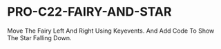 # PRO-C22-FAIRY-AND-STAR
Move The Fairy Left And Right Using Keyevents. And Add Code To Show The Star Falling Down.
